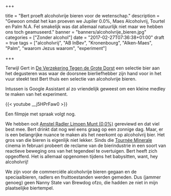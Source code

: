 +++

title = "Bert proeft alcoholvrije bieren voor de wetenschap."
description = "Gewoon omdat het kan proeven we Jupiler 0.0%, Maes Alcoholvrij, Tourtel en Palm N.A. Fel smakelijk was dat allemaal natuurlijk niet maar we hebben ons toch geamuseerd."
banner = "banners/alcoholvrije_bieren.jpg"
categories = ["Zonder alcohol"]
date = "2017-02-27T07:36:38+01:00"
draft = true
tags = ["alcoholvrij", "AB InBev", "Kronenbourg", "Alken-Maes", "Palm", "waarom Jezus waarom", "experiment"]

+++

Terwijl Gert in [De Verzekering Tegen de Grote Dorst](http://www.dorst.be/welkom) een selectie bier aan het degusteren was waar de doorsnee bierliefhebber zijn hand voor in het vuur steekt test Bert thuis een selectie van alcoholvrije bieren.
<!--more-->

Intussen is Google Assistant al zo vriendelijk geweest om een kleine medley te maken van het experiment.

{{< youtube __j5HPrFaw0 >}}

Een filmpje met spraak volgt nog.

We hebben ooit [Amstel Radler Limoen Munt (0,0%)](https://youtu.be/89MEeAf4pyY) gereviewd en dat viel best mee. Bert drinkt dat nog wel eens graag op een zonnige dag. Maar, er is een belangrijke nuance te maken als het neerkomt op alcoholvrij bier. Het gros van die bieren is eigenlijk niet lekker. Sinds die [Tournée Minerale](https://www.tourneeminerale.be/nl) cinema in februari probeert de reclame van de bierindustrie in een soort van reactieve beweging ons van het tegendeel te overtuigen. Bert heeft zich opgeofferd. Het is allemaal opgenomen tijdens het babysitten, want, hey alcoholvrij!

We zijn voor de commerciële alcoholvrije bieren gegaan en de speciaalbieren, radlers en fruittoestanden werden gemeden. Dus (jammer genoeg) geen Nanny State van Brewdog ofzo, die hadden ze niet in mijn plaatselijke biertempel.
